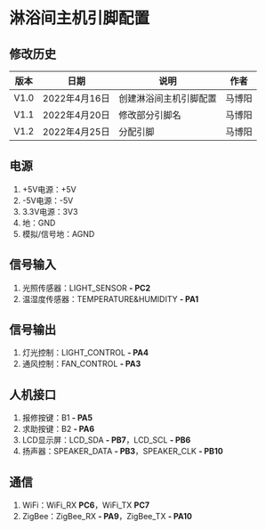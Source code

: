 # 淋浴间主机引脚配置  

## 修改历史  
|版本|日期|说明|作者|  
|----|----|----|----|  
|V1.0|2022年4月16日|创建淋浴间主机引脚配置|马博阳|  
|V1.1|2022年4月20日|修改部分引脚名|马博阳|  
|V1.2|2022年4月25日|分配引脚|马博阳|  

## 电源  
1. +5V电源：+5V  
2. -5V电源：-5V  
3. 3.3V电源：3V3  
4. 地：GND  
5. 模拟/信号地：AGND  

## 信号输入  
1. 光照传感器：LIGHT_SENSOR **- PC2**  
2. 温湿度传感器：TEMPERATURE&HUMIDITY  **- PA1**  

## 信号输出  
1. 灯光控制：LIGHT_CONTROL **- PA4**  
2. 通风控制：FAN_CONTROL **- PA3**  

## 人机接口  
1. 报修按键：B1 **- PA5**  
2. 求助按键：B2 **- PA6**  
3. LCD显示屏：LCD_SDA **- PB7**，LCD_SCL **- PB6**  
4. 扬声器：SPEAKER_DATA **- PB3**，SPEAKER_CLK **- PB10**  

## 通信  
1. WiFi：WiFi_RX **PC6**，WiFi_TX **PC7**  
2. ZigBee：ZigBee_RX **- PA9**，ZigBee_TX **- PA10**  
